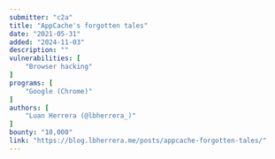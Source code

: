 ```yaml
---
submitter: "c2a"
title: "AppCache's forgotten tales"
date: "2021-05-31"
added: "2024-11-03"
description: ""
vulnerabilities: [
    "Browser hacking"
]
programs: [
    "Google (Chrome)"
]
authors: [
    "Luan Herrera (@lbherrera_)"
]
bounty: "10,000"
link: "https://blog.lbherrera.me/posts/appcache-forgotten-tales/"
---
```




